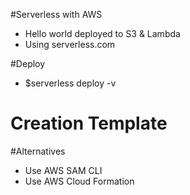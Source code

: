 


#Serverless with AWS
- Hello world deployed to S3 & Lambda
- Using serverless.com

#Deploy
- $serverless deploy -v

# Creation Template


#Alternatives
- Use AWS SAM CLI
- Use AWS Cloud Formation

